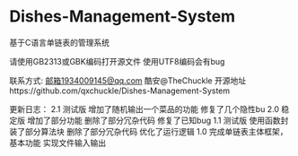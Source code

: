 # Dishes-Management-System

基于C语言单链表的管理系统 

请使用GB2313或GBK编码打开源文件 
使用UTF8编码会有bug

联系方式:
邮箱1934009145@qq.com
酷安@TheChuckle
开源地址https://github.com/qxchuckle/Dishes-Management-System

更新日志：
2.1
测试版
增加了随机输出一个菜品的功能
修复了几个隐性bu
2.0
稳定版
增加了部分功能
删除了部分冗杂代码
修复了已知bug
1.1
测试版
使用函数封装了部分算法块
删除了部分冗杂代码
优化了运行逻辑
1.0
完成单链表主体框架，基本功能
实现文件输入输出
